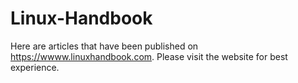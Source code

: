 # Linux-Handbook

Here are articles that have been published on https://wwww.linuxhandbook.com. Please visit the website for best experience.
